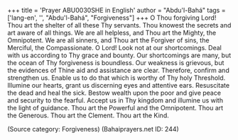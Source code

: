 +++
title = 'Prayer ABU0030SHE in English'
author = "Abdu'l-Bahá"
tags = ['lang-en', '', "Abdu'l-Bahá", "Forgiveness"]
+++
O Thou forgiving Lord!  Thou art the shelter of all these Thy servants.  Thou knowest the secrets and art aware of all things.  We are all helpless, and Thou art the Mighty, the Omnipotent.  We are all sinners, and Thou art the Forgiver of sins, the Merciful, the Compassionate.  O Lord!  Look not at our shortcomings.  Deal with us according to Thy grace and bounty.  Our shortcomings are many, but the ocean of Thy forgiveness is boundless.  Our weakness is grievous, but the evidences of Thine aid and assistance are clear.  Therefore, confirm and strengthen us.  Enable us to do that which is worthy of Thy holy Threshold.  Illumine our hearts, grant us discerning eyes and attentive ears.  Resuscitate the dead and heal the sick.  Bestow wealth upon the poor and give peace and security to the fearful. Accept us in Thy kingdom and illumine us with the light of guidance. Thou art the Powerful and the Omnipotent.  Thou art the Generous. Thou art the Clement.  Thou art the Kind.

(Source category: Forgiveness)
(Bahaiprayers.net ID: 244)

